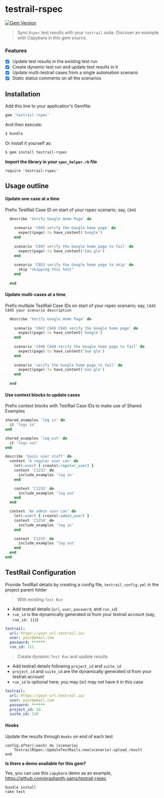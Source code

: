 # testrail-rspec
[![Gem Version](https://badge.fury.io/rb/testrail-rspec.svg)](http://badge.fury.io/rb/testrail-rspec)
> Sync `Rspec` test results with your `testrail` suite. Discover an example with Capybara in this gem source.

### Features
- [x] Update test results in the existing test run
- [x] Create dynamic test run and update test results in it
- [x] Update multi-testrail cases from a single automation scenario 
- [x] Static status comments on all the scenarios 

## Installation

Add this line to your application's Gemfile:
```ruby
gem 'testrail-rspec'
```

And then execute:
```bash
$ bundle
```

Or install it yourself as:
```bash
$ gem install testrail-rspec
```

**Import the library in your `spec_helper.rb` file**
```
require 'testrail-rspec'
```

## Usage outline

#### Update one case at a time
Prefix TestRail Case ID on start of your rspec scenario; say, `C845`

```ruby
  describe 'Verify Google Home Page' do
    
    scenario 'C845 verify the Google home page' do
      expect(page).to have_content('Google')
    end
  
    scenario 'C847 verify the Google home page to fail' do
      expect(page).to have_content('Goo gle')
    end
    
    scenario 'C853 verify the Google home page to skip' do
      skip "skipping this test"
    end
  
  end
```

#### Update multi-cases at a time
Prefix multiple TestRail Case IDs on start of your rspec scenario; say, `C845 C845 your scenario description`

```ruby
  describe 'Verify Google Home Page' do
    
    scenario 'C847 C846 C845 verify the Google home page' do
      expect(page).to have_content('Google')
    end
  
    scenario 'C848 C849 verify the Google home page to fail' do
      expect(page).to have_content('Goo gle')
    end
    
    scenario 'verify the Google home page to fail' do
      expect(page).to have_content('Goo gle')
    end
    
  end
```

#### Use context blocks to update cases
Prefix context blocks with TestRail Case IDs to make use of Shared Examples

```ruby
shared_examples 'log in' do
  it 'logs in'
end

shared_examples 'log out' do
  it 'logs out'
end

describe 'basic user stuff' do
  context 'A regular user can' do
    let(:user) { create(:regular_user) }
    context 'C1232' do
      include_examples 'log in'
    end

    context 'C1233' do
      include_examples 'log out'
    end
  end

  context 'An admin user can' do
    let(:user) { create(:admin_user) }
    context 'C1234' do
      include_examples 'log in'
    end

    context 'C1235' do
      include_examples 'log out'
    end
  end
end
```

## TestRail Configuration

Provide TestRail details by creating a config file, `testrail_config.yml` in the project parent folder

> With existing `Test Run`

- Add testrail details (`url`, `user`, `password`, and `run_id`)
- `run_id` is the dynamically generated id from your testrail account (say, `run_id: 111`)

```yaml
testrail:
  url: https://your_url.testrail.io/
  user: your@email.com
  password: ******
  run_id: 111
```

> Create dynamic `Test Run` and update results

- Add testrail details following `project_id` and `suite_id`
- `project_id` and `suite_id` are the dynamically generated id from your testrail account
- `run_id` is optional here; you may (or) may not have it in this case

```yaml
testrail:
  url: https://your_url.testrail.io/
  user: your@email.com
  password: ******
  project_id: 10
  suite_id: 110
```

#### Hooks

Update the results through `Hooks` on end of each test
```
config.after(:each) do |scenario|
    TestrailRSpec::UpdateTestRails.new(scenario).upload_result
end
```

**Is there a demo available for this gem?**

Yes, you can use this `capybara` demo as an example, https://github.com/prashanth-sams/testrail-rspec

```
bundle install
rake test
```
